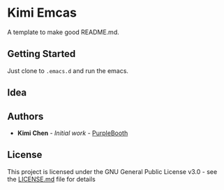 # Kimi Emcas

A template to make good README.md.

## Getting Started

Just clone to `.emacs.d` and run the emacs.

## Idea

<script src="https://gist.github.com/kimichen13/8498ea78c10e6cb8d2cfed1805c6fd5e.js"></script>

## Authors

* **Kimi Chen** - *Initial work* - [PurpleBooth](https://github.com/kimichen13)

## License

This project is licensed under the GNU General Public License v3.0 - see the [LICENSE.md](LICENSE.md) file for details

